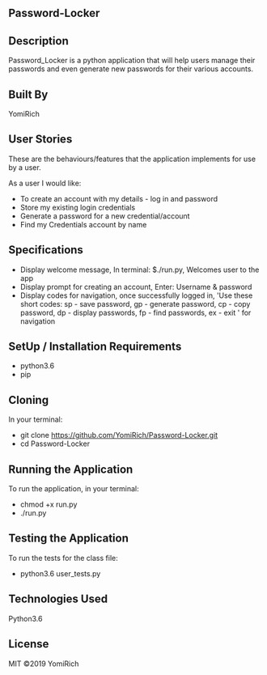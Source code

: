 ## Password-Locker

## Description
Password_Locker is a python application that will help users manage their passwords and even generate new passwords for their various accounts.

## Built By 
YomiRich

## User Stories
These are the behaviours/features that the application implements for use by a user.

As a user I would like:

* To create an account with my details - log in and password
* Store my existing login credentials
* Generate a password for a new credential/account
* Find my Credentials account by name

## Specifications

* Display welcome message, In terminal: $./run.py, Welcomes user to the app
* Display prompt for creating an account, Enter: Username & password
* Display codes for navigation, once successfully logged in, 'Use these short codes: sp - save password, gp - generate password, cp - copy password, dp - display passwords, fp - find passwords, ex - exit ' for navigation

## SetUp / Installation Requirements

* python3.6
* pip

## Cloning

In your terminal:

  * git clone  https://github.com/YomiRich/Password-Locker.git
  * cd Password-Locker

## Running the Application

To run the application, in your terminal:

  * chmod +x run.py
  * ./run.py

## Testing the Application
To run the tests for the class file:

* python3.6 user_tests.py

## Technologies Used
Python3.6

## License
MIT ©2019 YomiRich